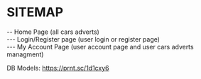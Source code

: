 # SITEMAP

-- Home Page (all cars adverts)  
--- Login/Register page (user login or register page)  
--- My Account Page (user account page and user cars adverts managment)

DB Models: https://prnt.sc/1d1cxy6
